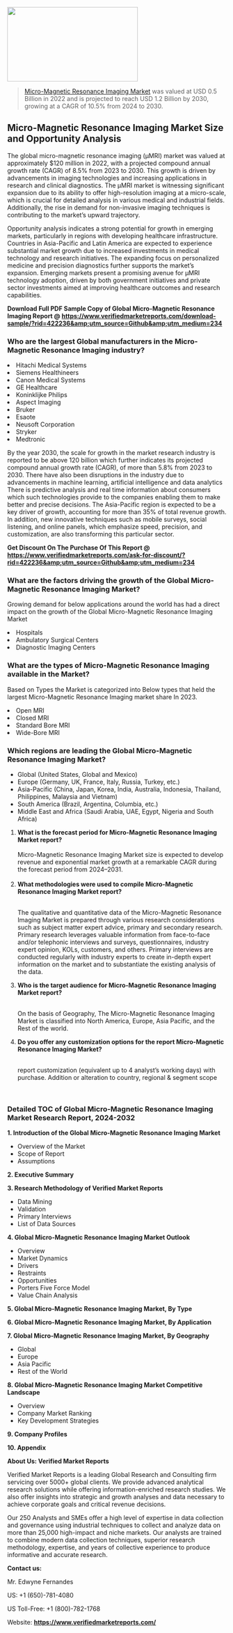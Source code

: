 <img src="https://ffe5etoiles.com/wp-content/uploads/2024/12/MST1-300x171.png" alt="" width="300" height="171" class="alignnone size-medium wp-image-20088" /><blockquote><p><p><a href="https://www.verifiedmarketreports.com/download-sample/?rid=422236&utm_source=Github&utm_medium=234" target="_blank">Micro-Magnetic Resonance Imaging Market</a> was valued at USD 0.5 Billion in 2022 and is projected to reach USD 1.2 Billion by 2030, growing at a CAGR of 10.5% from 2024 to 2030.</p></blockquote><p><h2>Micro-Magnetic Resonance Imaging Market Size and Opportunity Analysis</h2><p>The global micro-magnetic resonance imaging (μMRI) market was valued at approximately $120 million in 2022, with a projected compound annual growth rate (CAGR) of 8.5% from 2023 to 2030. This growth is driven by advancements in imaging technologies and increasing applications in research and clinical diagnostics. The μMRI market is witnessing significant expansion due to its ability to offer high-resolution imaging at a micro-scale, which is crucial for detailed analysis in various medical and industrial fields. Additionally, the rise in demand for non-invasive imaging techniques is contributing to the market’s upward trajectory.</p><p>Opportunity analysis indicates a strong potential for growth in emerging markets, particularly in regions with developing healthcare infrastructure. Countries in Asia-Pacific and Latin America are expected to experience substantial market growth due to increased investments in medical technology and research initiatives. The expanding focus on personalized medicine and precision diagnostics further supports the market’s expansion. Emerging markets present a promising avenue for μMRI technology adoption, driven by both government initiatives and private sector investments aimed at improving healthcare outcomes and research capabilities.</p></p><p class=""><strong>Download Full PDF Sample Copy of Global Micro-Magnetic Resonance Imaging Report @ <a href="https://www.verifiedmarketreports.com/download-sample/?rid=422236&amp;utm_source=Github&amp;utm_medium=234" target="_blank">https://www.verifiedmarketreports.com/download-sample/?rid=422236&amp;utm_source=Github&amp;utm_medium=234</a></strong></p><h3 id="" class="">Who are the largest Global manufacturers in the Micro-Magnetic Resonance Imaging industry?</h3><p><li>Hitachi Medical Systems</li><li> Siemens Healthineers</li><li> Canon Medical Systems</li><li> GE Healthcare</li><li> Koninklijke Philips</li><li> Aspect Imaging</li><li> Bruker</li><li> Esaote</li><li> Neusoft Corporation</li><li> Stryker</li><li> Medtronic</li></p><div class=""><div class="" dir="" data-message-author-role="" data-message-id="" data-message-model-slug=""><div class=""><div class=""><div class=""><div class="" dir="" data-message-author-role="" data-message-id="" data-message-model-slug=""><div class=""><div class=""><p>By the year 2030, the scale for growth in the market research industry is reported to be above 120 billion which further indicates its projected compound annual growth rate (CAGR), of more than 5.8% from 2023 to 2030. There have also been disruptions in the industry due to advancements in machine learning, artificial intelligence and data analytics There is predictive analysis and real time information about consumers which such technologies provide to the companies enabling them to make better and precise decisions. The Asia-Pacific region is expected to be a key driver of growth, accounting for more than 35% of total revenue growth. In addition, new innovative techniques such as mobile surveys, social listening, and online panels, which emphasize speed, precision, and customization, are also transforming this particular sector.</p><p><strong>Get Discount On The Purchase Of This Report @&nbsp; <a href="https://www.verifiedmarketreports.com/ask-for-discount/?rid=422236&amp;utm_source=Github&amp;utm_medium=234" target="_blank">https://www.verifiedmarketreports.com/ask-for-discount/?rid=422236&amp;utm_source=Github&amp;utm_medium=234</a></strong></p></div></div></div></div></div></div></div></div><h3 id="" class="">What are the factors driving the growth of the Global Micro-Magnetic Resonance Imaging Market?</h3><p id="" class="">Growing demand for below applications around the world has had a direct impact on the growth of the Global Micro-Magnetic Resonance Imaging Market</p><p id="" class=""><li>Hospitals</li><li> Ambulatory Surgical Centers</li><li> Diagnostic Imaging Centers</li></p><h3 id="" class="">What are the types of Micro-Magnetic Resonance Imaging available in the Market?</h3><p id="" class="">Based on Types the Market is categorized into Below types that held the largest Micro-Magnetic Resonance Imaging market share In 2023.</p><p id="" class=""><li>Open MRI</li><li> Closed MRI</li><li> Standard Bore MRI</li><li> Wide-Bore MRI</li></p><h3 id="" class="">Which regions are leading the Global Micro-Magnetic Resonance Imaging Market?</h3><ul><li>Global (United States, Global and Mexico)</li><li>Europe (Germany, UK, France, Italy, Russia, Turkey, etc.)</li><li>Asia-Pacific (China, Japan, Korea, India, Australia, Indonesia, Thailand, Philippines, Malaysia and Vietnam)</li><li>South America (Brazil, Argentina, Columbia, etc.)</li><li>Middle East and Africa (Saudi Arabia, UAE, Egypt, Nigeria and South Africa)</li></ul><p><ol><li><strong>What is the forecast period for Micro-Magnetic Resonance Imaging Market report?<br /></strong><br /><span data-sheets-root="1" data-sheets-value="{&quot;1&quot;:2,&quot;2&quot;:&quot;XXXX size is expected to develop revenue and exponential market growth at a remarkable CAGR during the forecast period from 2024&ndash;2030.&quot;}" data-sheets-userformat="{&quot;2&quot;:12674,&quot;4&quot;:{&quot;1&quot;:2,&quot;2&quot;:16776960},&quot;10&quot;:2,&quot;11&quot;:0,&quot;15&quot;:&quot;Arial&quot;,&quot;16&quot;:12}">Micro-Magnetic Resonance Imaging Market size is expected to develop revenue and exponential market growth at a remarkable CAGR during the forecast period from 2024&ndash;2031.</span><br /><br /></li><li><strong>What methodologies were used to compile Micro-Magnetic Resonance Imaging Market report?<br /><br /></strong><p>The qualitative and quantitative data of the&nbsp;Micro-Magnetic Resonance Imaging Market is prepared through various research considerations such as subject matter expert advice, primary and secondary research. Primary research leverages valuable information from face-to-face and/or telephonic interviews and surveys, questionnaires, industry expert opinion, KOLs, customers, and others. Primary interviews are conducted regularly with industry experts to create in-depth expert information on the market and to substantiate the existing analysis of the data.&nbsp;</p></li><li><strong>Who is the target audience for Micro-Magnetic Resonance Imaging Market report?<br /><br /></strong><p>On the basis of Geography, The&nbsp;Micro-Magnetic Resonance Imaging Market is classified into North America, Europe, Asia Pacific, and the Rest of the world.</p></li><li><strong>Do you offer any customization options for the report Micro-Magnetic Resonance Imaging Market?<br /><br /></strong><p>report customization (equivalent up to 4 analyst&rsquo;s working days) with purchase. Addition or alteration to country, regional &amp; segment scope</p><p>&nbsp;</p></li></ol></p><h3 id="" class="">Detailed TOC of Global Micro-Magnetic Resonance Imaging Market Research Report, 2024-2032</h3><p id="" class=""><strong>1. Introduction of the Global Micro-Magnetic Resonance Imaging Market</strong></p><ul><li>Overview of the Market</li><li>Scope of Report</li><li>Assumptions</li></ul><p id="" class=""><strong>2. Executive Summary</strong></p><p id="" class=""><strong>3. Research Methodology of&nbsp;Verified Market Reports</strong></p><ul><li>Data Mining</li><li>Validation</li><li>Primary Interviews</li><li>List of Data Sources</li></ul><p id="" class=""><strong>4. Global Micro-Magnetic Resonance Imaging Market Outlook</strong></p><ul><li>Overview</li><li>Market Dynamics</li><li>Drivers</li><li>Restraints</li><li>Opportunities</li><li>Porters Five Force Model</li><li>Value Chain Analysis</li></ul><p id="" class=""><strong>5. Global Micro-Magnetic Resonance Imaging Market, By&nbsp;Type</strong></p><p id="" class=""><strong>6. Global Micro-Magnetic Resonance Imaging Market, By Application</strong></p><p id="" class=""><strong>7. Global Micro-Magnetic Resonance Imaging Market, By Geography</strong></p><ul><li>Global</li><li>Europe</li><li>Asia Pacific</li><li>Rest of the World</li></ul><p id="" class=""><strong>8. Global Micro-Magnetic Resonance Imaging Market Competitive Landscape</strong></p><ul><li>Overview</li><li>Company Market Ranking</li><li>Key Development Strategies</li></ul><p id="" class=""><strong>9. Company Profiles</strong></p><p id="" class=""><strong>10. Appendix</strong></p><p id="" class=""><strong>About Us: Verified Market Reports</strong></p><p id="" class="">Verified Market Reports is a leading Global Research and Consulting firm servicing over 5000+ global clients. We provide advanced analytical research solutions while offering information-enriched research studies. We also offer insights into strategic and growth analyses and data necessary to achieve corporate goals and critical revenue decisions.</p><p id="" class="">Our 250 Analysts and SMEs offer a high level of expertise in data collection and governance using industrial techniques to collect and analyze data on more than 25,000 high-impact and niche markets. Our analysts are trained to combine modern data collection techniques, superior research methodology, expertise, and years of collective experience to produce informative and accurate research.</p><p id="" class=""><strong>Contact us:</strong></p><p id="" class="">Mr. Edwyne Fernandes</p><p id="" class="">US: +1 (650)-781-4080</p><p id="" class="">US Toll-Free: +1 (800)-782-1768</p><p id="" class="">Website: <a target="" data-test-app-aware-link=""><strong>https://www.verifiedmarketreports.com/</strong></a></p>
